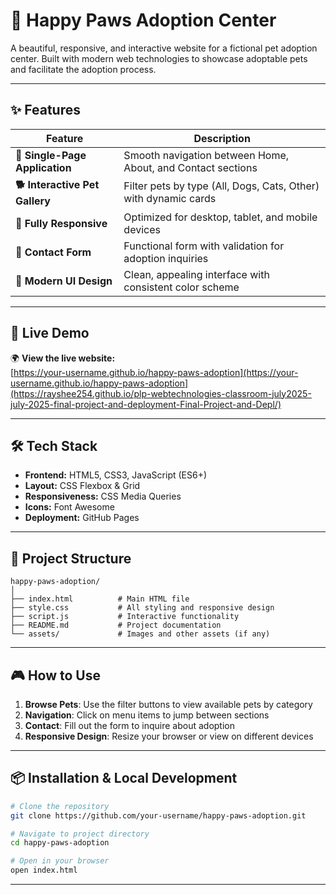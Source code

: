 # 🐾 Happy Paws Adoption Center

A beautiful, responsive, and interactive website for a fictional pet adoption center. Built with modern web technologies to showcase adoptable pets and facilitate the adoption process.

---

## ✨ Features

| Feature | Description |
|---------|-------------|
| **🎯 Single-Page Application** | Smooth navigation between Home, About, and Contact sections |
| **🐕 Interactive Pet Gallery** | Filter pets by type (All, Dogs, Cats, Other) with dynamic cards |
| **📱 Fully Responsive** | Optimized for desktop, tablet, and mobile devices |
| **📝 Contact Form** | Functional form with validation for adoption inquiries |
| **🎨 Modern UI Design** | Clean, appealing interface with consistent color scheme |

---

## 🚀 Live Demo

🌍 **View the live website:**  
[https://your-username.github.io/happy-paws-adoption](https://your-username.github.io/happy-paws-adoption](https://rayshee254.github.io/plp-webtechnologies-classroom-july2025-july-2025-final-project-and-deployment-Final-Project-and-Depl/)



---

## 🛠️ Tech Stack

- **Frontend:** HTML5, CSS3, JavaScript (ES6+)
- **Layout:** CSS Flexbox & Grid
- **Responsiveness:** CSS Media Queries
- **Icons:** Font Awesome
- **Deployment:** GitHub Pages

---

## 📁 Project Structure

```
happy-paws-adoption/
│
├── index.html          # Main HTML file
├── style.css           # All styling and responsive design
├── script.js           # Interactive functionality
├── README.md           # Project documentation
└── assets/             # Images and other assets (if any)
```

---

## 🎮 How to Use

1. **Browse Pets**: Use the filter buttons to view available pets by category
2. **Navigation**: Click on menu items to jump between sections
3. **Contact**: Fill out the form to inquire about adoption
4. **Responsive Design**: Resize your browser or view on different devices

---

## 📦 Installation & Local Development

```bash
# Clone the repository
git clone https://github.com/your-username/happy-paws-adoption.git

# Navigate to project directory
cd happy-paws-adoption

# Open in your browser
open index.html
```

---





